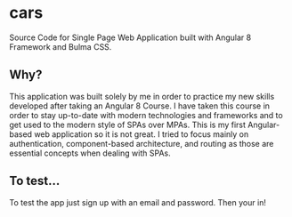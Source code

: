 # cars
Source Code for Single Page Web Application built with Angular 8 Framework and Bulma CSS. 

## Why?
This application was built solely by me in order to practice my new skills developed after taking an Angular 8 Course. 
I have taken this course in order to stay up-to-date with modern technologies and frameworks and to get used to the modern
style of SPAs over MPAs. This is my first Angular-based web application so it is not great. I tried to focus mainly on authentication, component-based architecture, and routing as those are essential concepts when dealing with SPAs.

## To test...
To test the app just sign up with an email and password. Then your in!
